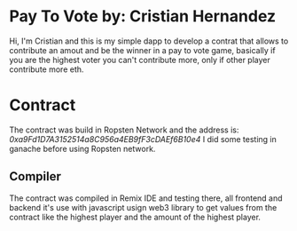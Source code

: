 # Pay To Vote by: Cristian Hernandez

Hi, I'm Cristian and this is my simple dapp to develop a contrat that allows to contribute an amout and be the winner in a pay to vote game, basically if you are the highest voter you can't contribute more, only if other player contribute more eth.


# Contract

The contract was build in Ropsten Network and the address is: *0xa9Fd1D7A3152514a8C956a4EB9fF3cDAEf6B10e4*
I did some testing in ganache before using Ropsten network. 

## Compiler

The contract was compiled in Remix IDE and testing there, all frontend and backend it's use with javascript usign web3 library to get values from the contract like the highest player and the amount of the highest player.


